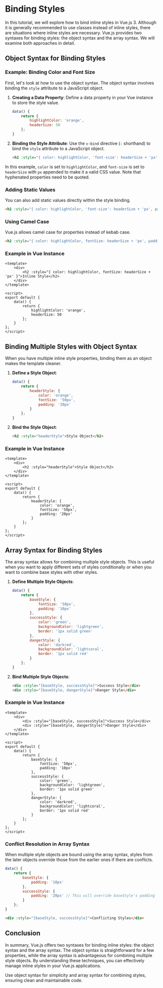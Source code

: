 # Binding Styles

In this tutorial, we will explore how to bind inline styles in Vue.js 3. Although it is generally recommended to use classes instead of inline styles, there are situations where inline styles are necessary. Vue.js provides two syntaxes for binding styles: the object syntax and the array syntax. We will examine both approaches in detail.

## Object Syntax for Binding Styles

### Example: Binding Color and Font Size

First, let's look at how to use the object syntax. The object syntax involves binding the `style` attribute to a JavaScript object.

1. **Creating a Data Property**: Define a data property in your Vue instance to store the style value.

    ```javascript
    data() {
        return {
            highlightColor: 'orange',
            headerSize: 50
        };
    }
    ```

2. **Binding the Style Attribute**: Use the `v-bind` directive (`:` shorthand) to bind the `style` attribute to a JavaScript object.

    ```html
    <h2 :style="{ color: highlightColor, 'font-size': headerSize + 'px' }">Inline Style</h2>
    ```

In this example, `color` is set to `highlightColor`, and `font-size` is set to `headerSize` with `px` appended to make it a valid CSS value. Note that hyphenated properties need to be quoted.

### Adding Static Values

You can also add static values directly within the style binding.

```html
<h2 :style="{ color: highlightColor, 'font-size': headerSize + 'px', padding: '20px' }">Inline Style</h2>
```

### Using Camel Case

Vue.js allows camel case for properties instead of kebab case.

```html
<h2 :style="{ color: highlightColor, fontSize: headerSize + 'px', padding: '20px' }">Inline Style</h2>
```

### Example in Vue Instance

```vue
<template>
    <div>
        <h2 :style="{ color: highlightColor, fontSize: headerSize + 'px' }">Inline Style</h2>
    </div>
</template>

<script>
export default {
    data() {
        return {
            highlightColor: 'orange',
            headerSize: 50
        };
    }
};
</script>
```

## Binding Multiple Styles with Object Syntax

When you have multiple inline style properties, binding them as an object makes the template cleaner.

1. **Define a Style Object**:

    ```javascript
    data() {
        return {
            headerStyle: {
                color: 'orange',
                fontSize: '50px',
                padding: '20px'
            }
        };
    }
    ```

2. **Bind the Style Object**:

    ```html
    <h2 :style="headerStyle">Style Object</h2>
    ```

### Example in Vue Instance

```vue
<template>
    <div>
        <h2 :style="headerStyle">Style Object</h2>
    </div>
</template>

<script>
export default {
    data() {
        return {
            headerStyle: {
                color: 'orange',
                fontSize: '50px',
                padding: '20px'
            }
        };
    }
};
</script>
```

## Array Syntax for Binding Styles

The array syntax allows for combining multiple style objects. This is useful when you want to apply different sets of styles conditionally or when you want to combine base styles with other styles.

1. **Define Multiple Style Objects**:

    ```javascript
    data() {
        return {
            baseStyle: {
                fontSize: '50px',
                padding: '10px'
            },
            successStyle: {
                color: 'green',
                backgroundColor: 'lightgreen',
                border: '1px solid green'
            },
            dangerStyle: {
                color: 'darkred',
                backgroundColor: 'lightcoral',
                border: '1px solid red'
            }
        };
    }
    ```

2. **Bind Multiple Style Objects**:

    ```html
    <div :style="[baseStyle, successStyle]">Success Style</div>
    <div :style="[baseStyle, dangerStyle]">Danger Style</div>
    ```

### Example in Vue Instance

```vue
<template>
    <div>
        <div :style="[baseStyle, successStyle]">Success Style</div>
        <div :style="[baseStyle, dangerStyle]">Danger Style</div>
    </div>
</template>

<script>
export default {
    data() {
        return {
            baseStyle: {
                fontSize: '50px',
                padding: '10px'
            },
            successStyle: {
                color: 'green',
                backgroundColor: 'lightgreen',
                border: '1px solid green'
            },
            dangerStyle: {
                color: 'darkred',
                backgroundColor: 'lightcoral',
                border: '1px solid red'
            }
        };
    }
};
</script>
```

### Conflict Resolution in Array Syntax

When multiple style objects are bound using the array syntax, styles from the later objects override those from the earlier ones if there are conflicts.

```javascript
data() {
    return {
        baseStyle: {
            padding: '10px'
        },
        successStyle: {
            padding: '20px' // This will override baseStyle's padding
        }
    };
}
```

```html
<div :style="[baseStyle, successStyle]">Conflicting Styles</div>
```

## Conclusion

In summary, Vue.js offers two syntaxes for binding inline styles: the object syntax and the array syntax. The object syntax is straightforward for a few properties, while the array syntax is advantageous for combining multiple style objects. By understanding these techniques, you can effectively manage inline styles in your Vue.js applications.

Use object syntax for simplicity and array syntax for combining styles, ensuring clean and maintainable code.